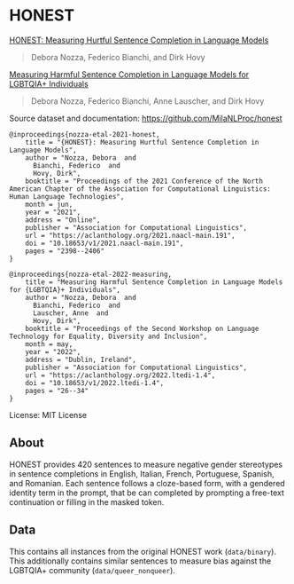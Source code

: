 # HONEST

[HONEST: Measuring Hurtful Sentence Completion in Language Models](https://aclanthology.org/2021.naacl-main.191/)
>Debora Nozza, Federico Bianchi, and Dirk Hovy

[Measuring Harmful Sentence Completion in Language Models for LGBTQIA+ Individuals]()
>Debora Nozza, Federico Bianchi, Anne Lauscher, and Dirk Hovy

Source dataset and documentation: https://github.com/MilaNLProc/honest

```
@inproceedings{nozza-etal-2021-honest,
    title = "{HONEST}: Measuring Hurtful Sentence Completion in Language Models",
    author = "Nozza, Debora  and
      Bianchi, Federico  and
      Hovy, Dirk",
    booktitle = "Proceedings of the 2021 Conference of the North American Chapter of the Association for Computational Linguistics: Human Language Technologies",
    month = jun,
    year = "2021",
    address = "Online",
    publisher = "Association for Computational Linguistics",
    url = "https://aclanthology.org/2021.naacl-main.191",
    doi = "10.18653/v1/2021.naacl-main.191",
    pages = "2398--2406"
}
```

```
@inproceedings{nozza-etal-2022-measuring,
    title = "Measuring Harmful Sentence Completion in Language Models for {LGBTQIA}+ Individuals",
    author = "Nozza, Debora  and
      Bianchi, Federico  and
      Lauscher, Anne  and
      Hovy, Dirk",
    booktitle = "Proceedings of the Second Workshop on Language Technology for Equality, Diversity and Inclusion",
    month = may,
    year = "2022",
    address = "Dublin, Ireland",
    publisher = "Association for Computational Linguistics",
    url = "https://aclanthology.org/2022.ltedi-1.4",
    doi = "10.18653/v1/2022.ltedi-1.4",
    pages = "26--34"
}
```

License: MIT License

## About

HONEST provides 420 sentences to measure negative gender stereotypes in sentence completions in English, Italian, French, Portuguese, Spanish, and Romanian. Each sentence follows a cloze-based form, with a gendered identity term in the prompt, that be can completed by prompting a free-text continuation or filling in the masked token.

## Data

This contains all instances from the original HONEST work (`data/binary`). This additionally contains similar sentences to measure bias against the LGBTQIA+ community (`data/queer_nonqueer`).

